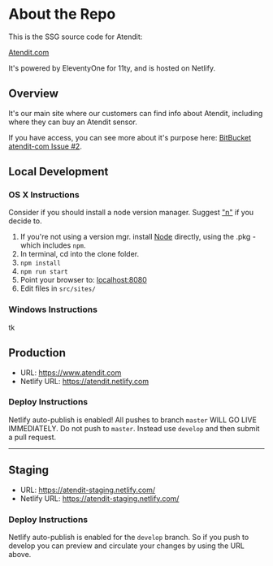 # About the Repo

This is the SSG source code for Atendit:

[Atendit.com](http://www.atendit.com)

It's powered by EleventyOne for 11ty, and is hosted on Netlify.

## Overview

It's our main site where our customers can find info about Atendit, including where they can buy an Atendit sensor.

If you have access, you can see more about it's purpose here: [BitBucket atendit-com Issue #2](https://bitbucket.org/didurememberto/atendit-com/issues/2/site-requirements).

## Local Development

### OS X Instructions

Consider if you should install a node version manager. Suggest ["n"](https://github.com/tj/n) if you decide to.

1. If you're not using a version mgr. install [Node](https://nodejs.org) directly, using the .pkg - which includes ```npm```.
1. In terminal, cd into the clone folder.
1. ```npm install```
1. ```npm run start```
1. Point your browser to: [localhost:8080](http://localhost:8080)
1. Edit files in ```src/sites/```

### Windows Instructions

tk

## Production

* URL: https://www.atendit.com
* Netlify URL: https://atendit.netlify.com

### Deploy Instructions

Netlify auto-publish is enabled! All pushes to branch ```master``` WILL GO LIVE IMMEDIATELY. Do not push to ```master```. Instead use ```develop``` and then submit a pull request.

----

## Staging

* URL: https://atendit-staging.netlify.com/
* Netlify URL: https://atendit-staging.netlify.com/

### Deploy Instructions

Netlify auto-publish is enabled for the  ```develop``` branch. So if you push to develop you can preview and circulate your changes by using the URL above.

